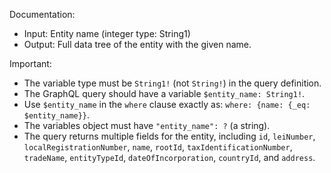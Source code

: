 Documentation:
- Input: Entity name (integer type: String1)
- Output: Full data tree of the entity with the given name.

Important:
- The variable type must be `String1!` (not `String!`) in the query definition.
- The GraphQL query should have a variable `$entity_name: String1!`.
- Use `$entity_name` in the `where` clause exactly as: `where: {name: {_eq: $entity_name}}`.
- The variables object must have `"entity_name": ?` (a string).
- The query returns multiple fields for the entity, including `id`, `leiNumber`, `localRegistrationNumber`, `name`, `rootId`, `taxIdentificationNumber`, `tradeName`, `entityTypeId`, `dateOfIncorporation`, `countryId`, and `address`.
